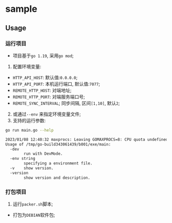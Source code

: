 # sample

## Usage

### 运行项目

- 项目基于`go 1.19`, 采用`go mod`;

1. 配置环境变量:

- `HTTP_API_HOST`: 默认值:`0.0.0.0`;
- `HTTP_API_PORT`: 本机运行端口, 默认值:`7077`;
- `REMOTE_HTTP_HOST`: 对端地址;
- `REMOTE_HTTP_PORT`: 对端服务端口号;
- `REMOTE_SYNC_INTERVAL`; 同步间隔, 区间`[1,10]`, 默认`2`;

2. 或通过`--env` 来指定环境变量文件;
3. 支持的运行参数:

```bash
go run main.go --help

2023/01/08 12:40:32 maxprocs: Leaving GOMAXPROCS=8: CPU quota undefined
Usage of /tmp/go-build343061439/b001/exe/main:
  -dev
        run with DevMode.
  -env string
        specifying a environment file.
  -v    show version.
  -version
        show version and description.
```

### 打包项目

1. 运行`packer.sh`脚本;

- 打包为`DEBIAN`软件包;